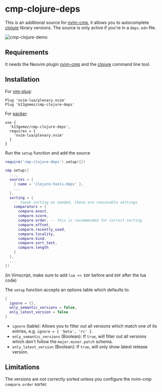 # cmp-clojure-deps

This is an additional source for [nvim-cmp](https://github.com/hrsh7th/nvim-cmp), it allows you to
autocomplete [clojure](https://clojure.org/guides/deps_and_cli) library versions.
The source is only active if you're in a `deps.edn` file.

![cmp-clojure-demo](https://user-images.githubusercontent.com/1457616/236848226-fa0d4d2c-8e35-4c94-8285-eadc887644ff.gif)

## Requirements

It needs the Neovim plugin [nvim-cmp](https://github.com/hrsh7th/nvim-cmp) and the [clojure](https://clojure.org/guides/deps_and_cli) command line tool.

## Installation

For [vim-plug](https://github.com/junegunn/vim-plug):
```
Plug 'nvim-lua/plenary.nvim'
Plug 'k13gomez/cmp-clojure-deps'
```
For [packer](https://github.com/wbthomason/packer.nvim):
```
use {
  'k13gomez/cmp-clojure-deps',
  requires = {
    'nvim-lua/plenary.nvim'
  }
}
```

Run the `setup` function and add the source
```lua
require('cmp-clojure-deps').setup({})

cmp.setup({
  ...,
  sources = {
    { name = 'clojure-tools-deps' },
    ...
  },
  sorting = {
    -- tweak sorting as needed, these are reasonable settings
    comparators = {
      compare.exact,
      compare.score,
      compare.order, -- this is recommended for correct sorting
      compare.offset,
      compare.recently_used,
      compare.locality,
      compare.kind,
      compare.sort_text,
      compare.length
    }
  },
  ...
})
```
(in Vimscript, make sure to add `lua << EOF` before and `EOF` after the lua code)

The `setup` function accepts an options table which defaults to:

```lua
{
  ignore = {},
  only_semantic_versions = false,
  only_latest_version = false
}
```

- `ignore` (table): Allows you to filter out all versions which match one of its entries,
e.g. `ignore = { 'beta', 'rc' }`.
- `only_semantic_versions` (Boolean): If `true`, will filter out all versions which don't follow 
  the `major.minor.patch` schema.
- `only_latest_version` (Boolean): If `true`, will only show latest release version.

## Limitations

The versions are not correctly sorted unless you configure the nvim-cmp `compare.order` sorter.
